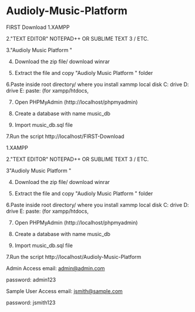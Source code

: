 # Audioly-Music-Platform

FIRST Download
1.XAMPP

2."TEXT EDITOR" NOTEPAD++ OR SUBLIME TEXT 3 / ETC.

3."Audioly Music Platform "

4. Download the zip file/ download winrar

5. Extract the file and copy "Audioly Music Platform " folder

6.Paste inside root directory/ where you install xammp local disk C: drive D: drive E: paste: (for xampp/htdocs, 

7. Open PHPMyAdmin (http://localhost/phpmyadmin)

8. Create a database with name music_db

6. Import music_db.sql file

7.Run the script http://localhost/FIRST-Download

1.XAMPP

2."TEXT EDITOR" NOTEPAD++ OR SUBLIME TEXT 3 / ETC.

3"Audioly Music Platform "

4. Download the zip file/ download winrar

5. Extract the file and copy "Audioly Music Platform " folder

6.Paste inside root directory/ where you install xammp local disk C: drive D: drive E: paste: (for xampp/htdocs, 

7. Open PHPMyAdmin (http://localhost/phpmyadmin)

8. Create a database with name music_db

6. Import music_db.sql file

7.Run the script http://localhost/Audioly-Music-Platform 

Admin Access
email: admin@admin.com

password: admin123

Sample User Access
email: jsmith@sample.com

password: jsmith123


